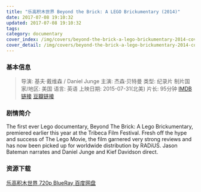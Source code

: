 ```yaml
---
title: "乐高积木世界 Beyond the Brick: A LEGO Brickumentary (2014)"
date: 2017-07-08 19:10:32
updated: 2017-07-08 19:10:32
tags:
category: documentary
cover_index: /img/covers/beyond-the-brick-a-lego-brickumentary-2014-cover-index.jpg
cover_detail: /img/covers/beyond-the-brick-a-lego-brickumentary-2014-cover-detail.jpg
---
```


### 基本信息

>导演: 基夫·戴维森 / Daniel Junge
主演: 杰森·贝特曼
类型: 纪录片
制片国家/地区: 美国
语言: 英语
上映日期: 2015-07-31(北美)
片长: 95分钟
[IMDB 链接](http://www.imdb.com/title/tt3214286)
[豆瓣链接](https://movie.douban.com/subject/25897206/)

### 剧情简介

The first ever Lego documentary, Beyond The Brick: A Lego Brickumentary, premiered earlier this year at the Tribeca Film Festival. Fresh off the hype and success of The Lego Movie, the film garnered very strong reviews and has now been picked up for worldwide distribution by RADiUS. Jason Bateman narrates and Daniel Junge and Kief Davidson direct.

### 资源下载

[乐高积木世界 720p BlueRay 百度网盘](https://pan.baidu.com/s/1kUEAArH#list/path=%2F)
